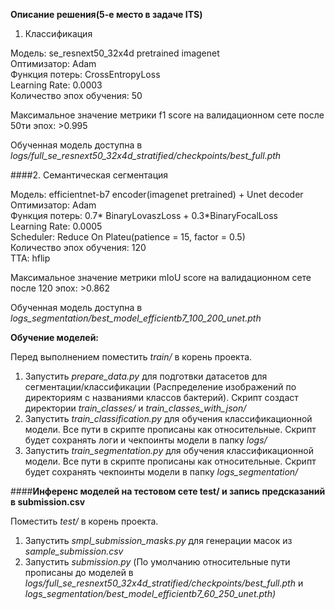 **Описание решения(5-е место в задаче ITS)**

1. Классификация

Модель: se_resnext50_32x4d pretrained imagenet  
Оптимизатор: Adam  
Функция потерь: CrossEntropyLoss  
Learning Rate: 0.0003  
Количество эпох обучения: 50  

Максимальное значение метрики f1 score на валидационном сете после 50ти эпох: >0.995

Обученная модель доступна в _logs/full_se_resnext50_32x4d_stratified/checkpoints/best_full.pth_


####2. Семантическая сегментация

Модель: efficientnet-b7 encoder(imagenet pretrained) + Unet decoder  
Оптимизатор: Adam  
Функция потерь: 0.7* BinaryLovaszLoss + 0.3*BinaryFocalLoss  
Learning Rate: 0.0005  
Scheduler: Reduce On Plateu(patience = 15, factor = 0.5)  
Количество эпох обучения: 120  
TTA: hflip

Максимальное значение метрики mIoU score на валидационном сете после 120 эпох: >0.862

Обученная модель доступна в _logs_segmentation/best_model_efficientb7_100_200_unet.pth_



**Обучение моделей:**

Перед выполнением поместить _train/_ в корень проекта.

1. Запустить _prepare_data.py_ для подготвки датасетов для сегментации/классификации
(Распределение изображений по директориям с названиями классов бактерий). 
Скрипт создаст директории _train_classes/_ и _train_classes_with_json/_ 
2. Запустить _train_classification.py_ для обучения классификационной модели.
Все пути в скрипте прописаны как относительные. Скрипт будет сохранять логи и чекпоинты модели
в папку _logs/_
3.  Запустить _train_segmentation.py_ для обучения классификационной модели.
Все пути в скрипте прописаны как относительные. Скрипт будет сохранять чекпоинты модели
в папку _logs_segmentation/_

####**Инференс моделей на тестовом сете test/ и запись предсказаний в submission.csv**

Поместить _test/_ в корень проекта.

1. Запустить _smpl_submission_masks.py_ для генерации масок из _sample_submission.csv_
2. Запустить _submission.py_ (По умолчанию относительные пути прописаны до моделей в _logs/full_se_resnext50_32x4d_stratified/checkpoints/best_full.pth_ 
и _logs_segmentation/best_model_efficientb7_60_250_unet.pth)_


